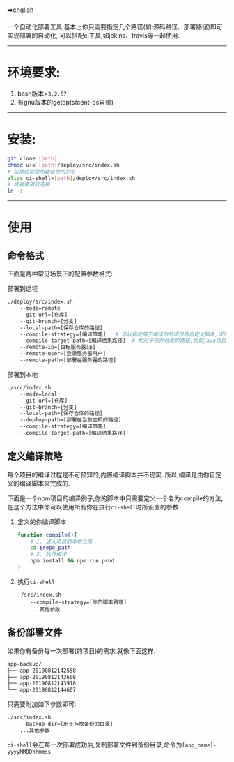 ➡️[english](README.en.md)

一个自动化部署工具,基本上你只需要指定几个路径(如:源码路径、部署路径)即可实现部署的自动化, 可以搭配ci工具,如jekins、travis等一起使用.

---

# 环境要求:

1. bash版本>`3.2.57`
2. 有gnu版本的getopts(cent-os自带)

---

# 安装:

```bash
git clone [path]
chmod u+x [path]/deploy/src/index.sh
# 如果经常使用建议使用别名
alias ci-shell=[path]/deploy/src/index.sh
# 或者使用软连接
ln -s
```

---

# 使用

## 命令格式

下面是两种常见场景下的配置参数格式:

部署到远程

```bash
./deploy/src/index.sh
    --mode=remote
    --git-url=[仓库]
    --git-branch=[分支]
    --local-path=[保存仓库的路径]
    --compile-strategy=[编译策略]   # 可以指定用于编译你的项目的自定义脚本,详见下文.
    --compile-target-path=[编译结果路径]  # 相对于保存仓库的路径,比如java项目一般是target(聚合项目输入子模块的路径),前端一般为dist
    --remote-ip=[目标服务器ip] 
    --remote-user=[登录服务器用户] 
    --remote-path=[部署在服务器的路径]
```

部署到本地

```bash
./src/index.sh 
    --mode=local 
    --git-url=[仓库]
    --git-branch=[分支]
    --local-path=[保存仓库的路径]
    --deploy-path=[部署在当前主机的路径]
    --compile-strategy=[编译策略]
    --compile-target-path=[编译结果路径] 

```


## 定义编译策略

每个项目的编译过程是不可预知的,内置编译脚本并不现实. 所以,编译是由你自定义的编译脚本来完成的. 

下面是一个npm项目的编译例子,你的脚本中只需要定义一个名为compile的方法,在这个方法中你可以使用所有你在执行`ci-shell`时所设置的参数

1. 定义的你编译脚本

    ```bash
    function compile(){
        # 1. 进入项目的本地仓库
        cd $repo_path
        # 2. 执行编译
        npm install && npm run prod
    }
    ```

2. 执行`ci-shell`

    ```
    ./src/index.sh 
        --compile-strategy=[你的脚本路径]
        ...其他参数
    ```

## 备份部署文件

如果你有备份每一次部署(的项目)的需求,就像下面这样.

```txt
app-backup/
├── app-20190812142558
├── app-20190812143608
├── app-20190812143918
└── app-20190812144607
```

只需要附加如下参数即可:

```txt
./src/index.sh 
    --backup-dir=[用于存放备份的目录]
    ...其他参数
```

`ci-shell`会在每一次部署成功后,复制部署文件到备份目录,命令为`[app_name]-yyyyMMDDhhmmss`

